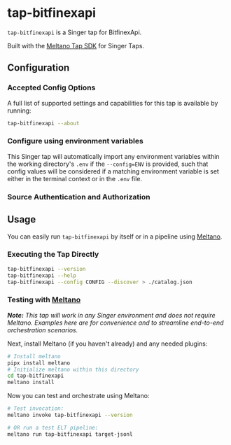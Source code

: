 # tap-bitfinexapi

`tap-bitfinexapi` is a Singer tap for BitfinexApi.

Built with the [Meltano Tap SDK](https://sdk.meltano.com) for Singer Taps.

## Configuration

### Accepted Config Options

<!--
Developer TODO: Provide a list of config options accepted by the tap.

This section can be created by copy-pasting the CLI output from:

```
tap-bitfinexapi --about --format=markdown
```
-->

A full list of supported settings and capabilities for this
tap is available by running:

```bash
tap-bitfinexapi --about
```

### Configure using environment variables

This Singer tap will automatically import any environment variables within the working directory's
`.env` if the `--config=ENV` is provided, such that config values will be considered if a matching
environment variable is set either in the terminal context or in the `.env` file.

### Source Authentication and Authorization

<!--
Developer TODO: If your tap requires special access on the source system, or any special authentication requirements, provide those here.
-->

## Usage

You can easily run `tap-bitfinexapi` by itself or in a pipeline using [Meltano](https://meltano.com/).

### Executing the Tap Directly

```bash
tap-bitfinexapi --version
tap-bitfinexapi --help
tap-bitfinexapi --config CONFIG --discover > ./catalog.json
```

### Testing with [Meltano](https://www.meltano.com)

_**Note:** This tap will work in any Singer environment and does not require Meltano.
Examples here are for convenience and to streamline end-to-end orchestration scenarios._

Next, install Meltano (if you haven't already) and any needed plugins:

```bash
# Install meltano
pipx install meltano
# Initialize meltano within this directory
cd tap-bitfinexapi
meltano install
```

Now you can test and orchestrate using Meltano:

```bash
# Test invocation:
meltano invoke tap-bitfinexapi --version

# OR run a test ELT pipeline:
meltano run tap-bitfinexapi target-jsonl
```
